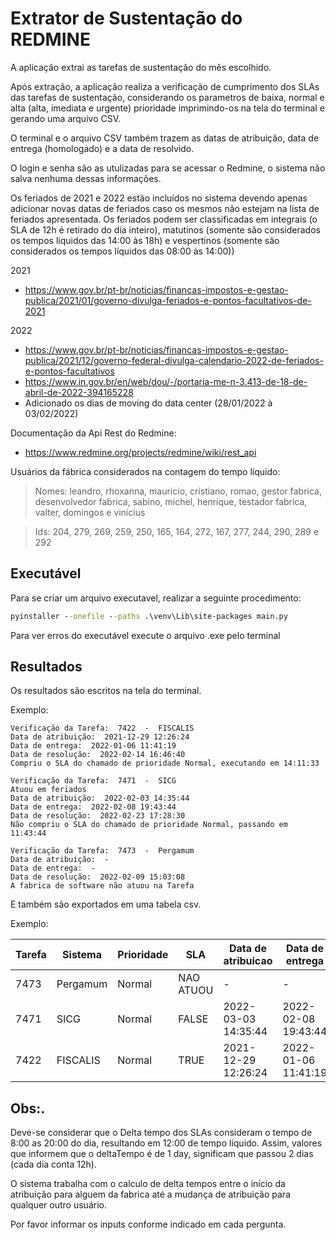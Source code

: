 # Extrator de Sustentação do REDMINE

A aplicação extrai as tarefas de sustentação do mês escolhido.

Após extração, a aplicação realiza a verificação de cumprimento dos SLAs das tarefas de sustentação, considerando os parametros de baixa, normal e alta (alta, imediata e urgente) prioridade imprimindo-os na tela do terminal e gerando uma arquivo CSV.

O terminal e o arquivo CSV também trazem as datas de atribuição, data de entrega (homologado) e a data de resolvido.

O login e senha são as utulizadas para se acessar o Redmine, o sistema não salva nenhuma dessas informações.

Os feriados de 2021 e 2022 estão incluídos no sistema devendo apenas adicionar novas datas de feriados caso os mesmos não estejam na lista de feriados apresentada.
Os feriados podem ser classificadas em integrais (o SLA de 12h é retirado do dia inteiro), matutinos (somente são considerados os tempos liquidos das 14:00 às 18h) e vespertinos (somente são considerados os tempos líquidos das 08:00 às 14:00))

2021
* https://www.gov.br/pt-br/noticias/financas-impostos-e-gestao-publica/2021/01/governo-divulga-feriados-e-pontos-facultativos-de-2021

2022
* https://www.gov.br/pt-br/noticias/financas-impostos-e-gestao-publica/2021/12/governo-federal-divulga-calendario-2022-de-feriados-e-pontos-facultativos
* https://www.in.gov.br/en/web/dou/-/portaria-me-n-3.413-de-18-de-abril-de-2022-394165228
* Adicionado os dias de moving do data center (28/01/2022 à 03/02/2022)

Documentação da Api Rest do Redmine:

* https://www.redmine.org/projects/redmine/wiki/rest_api

Usuários da fábrica considerados na contagem do tempo líquido:

> Nomes: leandro, rhoxanna, mauricio, cristiano, romao, gestor fabrica, desenvolvedor fabrica, sabino, michel, henrique, testador fabrica, valter, domingos e vinicius

> Ids: 204, 279, 269, 259, 250, 165, 164, 272, 167, 277, 244, 290, 289 e 292

## Executável

Para se criar um arquivo executavel, realizar a seguinte procedimento:
```cmd
pyinstaller --onefile --paths .\venv\Lib\site-packages main.py
```
Para ver erros do executável execute o arquivo .exe pelo terminal

## Resultados

Os resultados são escritos na tela do terminal.

Exemplo:
```
Verificação da Tarefa:  7422  -  FISCALIS
Data de atribuição:  2021-12-29 12:26:24
Data de entrega:  2022-01-06 11:41:19
Data de resolução:  2022-02-14 16:46:40
Compriu o SLA do chamado de prioridade Normal, executando em 14:11:33
```
```
Verificação da Tarefa:  7471  -  SICG
Atuou em feriados
Data de atribuição:  2022-02-03 14:35:44
Data de entrega:  2022-02-08 19:43:44
Data de resolução:  2022-02-23 17:28:30
Não compriu o SLA do chamado de prioridade Normal, passando em 11:43:44
```
```
Verificação da Tarefa:  7473  -  Pergamum
Data de atribuição:  -
Data de entrega:  -
Data de resolução:  2022-02-09 15:03:08
A fabrica de software não atuou na Tarefa
```
E também são exportados em uma tabela csv.

Exemplo:

|Tarefa|Sistema|Prioridade|SLA|Data de atribuicao|Data de entrega|Data de resolvido|Delta_tempo|Passou|Feriado|
|------|----------|--------|-----------|---|---|------------------|---------|---|-------|
| 7473 | Pergamum | Normal | NAO ATUOU | - | - | 09/02/2022 15:03 | 0:00:00 | - | FALSO |
| 7471 | SICG | Normal | FALSE | 2022-03-03 14:35:44 | 2022-02-08 19:43:44 | 23/02/2022 17:28 | 1 day, 11:43:44 | 11:43:44 | VERDADEIRO|
| 7422 | FISCALIS | Normal | TRUE |2021-12-29 12:26:24 | 2022-01-06 11:41:19 | 14/02/2022 16:46 | 14:11:33 | - | FALSO |

## Obs:.

Deve-se considerar que o Delta tempo dos SLAs consideram o tempo de 8:00 as 20:00 do dia, resultando em 12:00 de tempo líquido. Assim, valores que informem que o deltaTempo é de 1 day, significam que passou 2 dias (cada dia conta 12h).

O sistema trabalha com o calculo de delta tempos entre o início da atribuição para alguem da fabrica até a mudança de atribuição para qualquer outro usuário.

Por favor informar os inputs conforme indicado em cada pergunta.

